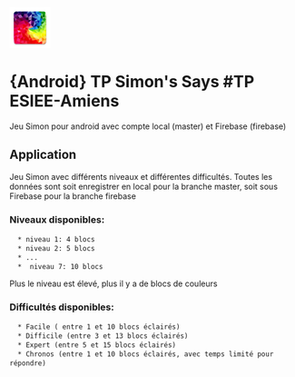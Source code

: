 ![logo]( ./images/ic_launcher_1.png ) 
# {Android} TP Simon's Says  #TP ESIEE-Amiens
 
Jeu Simon pour android avec compte local (master) et Firebase (firebase)

## Application

Jeu Simon avec différents niveaux et différentes difficultés.
Toutes les données sont soit enregistrer en local pour la branche master, soit sous Firebase pour la branche firebase

### Niveaux disponibles:
      * niveau 1: 4 blocs
      * niveau 2: 5 blocs 
      * ...
      *  niveau 7: 10 blocs
      
Plus le niveau est élevé, plus il y a de blocs de couleurs

### Difficultés disponibles:
      * Facile ( entre 1 et 10 blocs éclairés)
      * Difficile (entre 3 et 13 blocs éclairés)
      * Expert (entre 5 et 15 blocs éclairés)
      * Chronos (entre 1 et 10 blocs éclairés, avec temps limité pour répondre)
